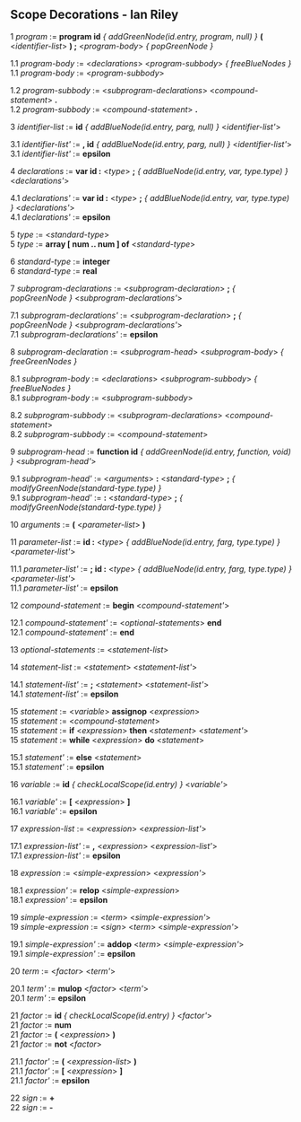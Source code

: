 ## Scope Decorations - Ian Riley

1 _program_ := **program id** _{ addGreenNode(id.entry, program, null) }_ **(** <_identifier-list_> **) ;** <_program-body_> _{ popGreenNode }_

1.1 _program-body_ := <_declarations_> <_program-subbody_> _{ freeBlueNodes }_ <br>
1.1 _program-body_ := <_program-subbody_>

1.2 _program-subbody_ := <_subprogram-declarations_> <_compound-statement_> **.** <br>
1.2 _program-subbody_ := <_compound-statement_> **.**

3 _identifier-list_ := **id** _{ addBlueNode(id.entry, parg, null) }_ <_identifier-list'_>

3.1 _identifier-list'_ := **, id** _{ addBlueNode(id.entry, parg, null) }_ <_identifier-list'_> <br>
3.1 _identifier-list'_ := **epsilon**

4 _declarations_ := **var id :** <_type_> **;** _{ addBlueNode(id.entry, var, type.type) }_ <_declarations'_>

4.1 _declarations'_ := **var id :** <_type_> **;** _{ addBlueNode(id.entry, var, type.type) }_ <_declarations'_> <br>
4.1 _declarations'_ := **epsilon**

5 _type_ := <_standard-type_> <br>
5 _type_ := **array [ num .. num ] of** <_standard-type_>

6 _standard-type_ := **integer** <br>
6 _standard-type_ := **real**

7 _subprogram-declarations_ := <_subprogram-declaration_> **;** _{ popGreenNode }_ <_subprogram-declarations'_>

7.1 _subprogram-declarations'_ := <_subprogram-declaration_> **;** _{ popGreenNode }_ <_subprogram-declarations'_> <br>
7.1 _subprogram-declarations'_ := **epsilon**

8 _subprogram-declaration_ := <_subprogram-head_> <_subprogram-body_> _{ freeGreenNodes }_

8.1 _subprogram-body_ := <_declarations_> <_subprogram-subbody_> _{ freeBlueNodes }_ <br>
8.1 _subprogram-body_ := <_subprogram-subbody_>

8.2 _subprogram-subbody_ := <_subprogram-declarations_> <_compound-statement_> <br>
8.2 _subprogram-subbody_ := <_compound-statement_>

9 _subprogram-head_ := **function id** _{ addGreenNode(id.entry, function, void) }_ <_subprogram-head'_>

9.1 _subprogram-head'_ := <_arguments_> **:** <_standard-type_> **;** _{ modifyGreenNode(standard-type.type) }_ <br>
9.1 _subprogram-head'_ := **:** <_standard-type_> **;** _{ modifyGreenNode(standard-type.type) }_

10 _arguments_ := **(** <_parameter-list_> **)**

11 _parameter-list_ := **id :** <_type_> _{ addBlueNode(id.entry, farg, type.type) }_ <_parameter-list'_>

11.1 _parameter-list'_ := **; id :** <_type_> _{ addBlueNode(id.entry, farg, type.type) }_ <_parameter-list'_> <br>
11.1 _parameter-list'_ := **epsilon**

12 _compound-statement_ := **begin** <_compound-statement'_>

12.1 _compound-statement'_ := <_optional-statements_> **end** <br>
12.1 _compound-statement'_ := **end**

13 _optional-statements_ := <_statement-list_>

14 _statement-list_ := <_statement_> <_statement-list'_>

14.1 _statement-list'_ := **;** <_statement_> <_statement-list'_> <br>
14.1 _statement-list'_ := **epsilon**

15 _statement_ := <_variable_> **assignop** <_expression_> <br>
15 _statement_ := <_compound-statement_> <br>
15 _statement_ := **if** <_expression_> **then** <_statement_> <_statement'_> <br>
15 _statement_ := **while** <_expression_> **do** <_statement_>

15.1 _statement'_ := **else** <_statement_> <br>
15.1 _statement'_ := **epsilon**

16 _variable_ := **id** _{ checkLocalScope(id.entry) }_ <_variable'_>

16.1 _variable'_ := **[** <_expression_> **]** <br>
16.1 _variable'_ := **epsilon**

17 _expression-list_ := <_expression_> <_expression-list'_>

17.1 _expression-list'_ := **,** <_expression_> <_expression-list'_> <br>
17.1 _expression-list'_ := **epsilon**

18 _expression_ := <_simple-expression_> <_expression'_>

18.1 _expression'_ := **relop** <_simple-expression_> <br>
18.1 _expression'_ := **epsilon**

19 _simple-expression_ := <_term_> <_simple-expression'_> <br>
19 _simple-expression_ := <_sign_> <_term_> <_simple-expression'_>

19.1 _simple-expression'_ := **addop** <_term_> <_simple-expression'_> <br>
19.1 _simple-expression'_ := **epsilon**

20 _term_ := <_factor_> <_term'_>

20.1 _term'_ := **mulop** <_factor_> <_term'_> <br>
20.1 _term'_ := **epsilon**

21 _factor_ := **id** _{ checkLocalScope(id.entry) }_ <_factor'_> <br>
21 _factor_ := **num** <br>
21 _factor_ := **(** <_expression_> **)** <br>
21 _factor_ := **not** <_factor_>

21.1 _factor'_ := **(** <_expression-list_> **)** <br>
21.1 _factor'_ := **[** <_expression_> **]** <br>
21.1 _factor'_ := **epsilon**

22 _sign_ := **+** <br>
22 _sign_ := **-**
